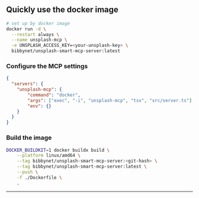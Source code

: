 ## Quickly use the docker image

```bash
# set up by docker image
docker run -d \
  --restart always \
  --name unsplash-mcp \
  -e UNSPLASH_ACCESS_KEY=<your-unsplash-key> \
  bibbynet/unsplash-smart-mcp-server:latest
```

### Configure the MCP settings

```json
{
  "servers": {
    "unsplash-mcp": {
        "command": "docker",
        "args": ["exec", "-i", "unsplash-mcp", "tsx", "src/server.ts"],
        "env": {}
    }
  }
}
```

### Build the image

```bash
DOCKER_BUILDKIT=1 docker buildx build \
    --platform linux/amd64 \
    --tag bibbynet/unsplash-smart-mcp-server:<git-hash> \
    --tag bibbynet/unsplash-smart-mcp-server:latest \
    --push \
    -f ./Dockerfile \
    .
```

---